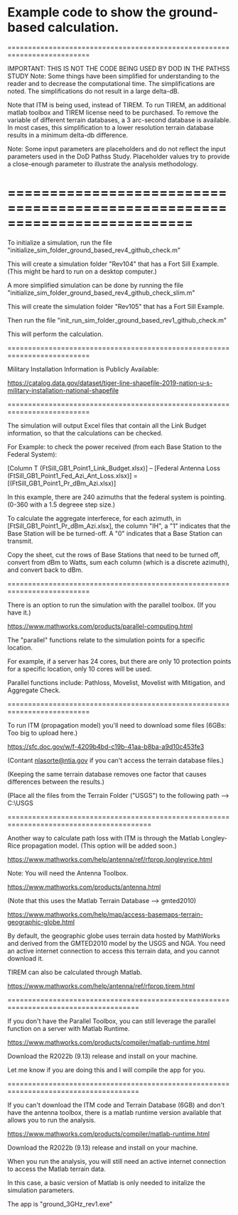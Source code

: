 Example code to show the ground-based calculation.
==========================================================================
==========================================================================

IMPORTANT: THIS IS NOT THE CODE BEING USED BY DOD IN THE PATHSS STUDY
Note: Some things have been simplified for understanding to the reader and to decrease the computational time.
The simplifications are noted. The simplifications do not result in a large delta-dB.

Note that ITM is being used, instead of TIREM. 
To run TIREM, an additional matlab toolbox and TIREM license need to be purchased.
To remove the variable of different terrain databases, a 3 arc-second database is available. 
In most cases, this simplification to a lower resolution terrain database results in a minimum delta-db difference.

Note: Some input parameters are placeholders and do not reflect the input parameters used in the DoD Pathss Study. 
Placeholder values try to provide a close-enough parameter to illustrate the analysis methodology.

========================================================================== 
==========================================================================


To initialize a simulation, run the file "initialize_sim_folder_ground_based_rev4_github_check.m"

This will create a simulation folder "Rev104" that has a Fort Sill Example. (This might be hard to run on a desktop computer.)

A more simplified simulation can be done by running the file "initialize_sim_folder_ground_based_rev4_github_check_slim.m"

This will create the simulation folder "Rev105" that has a Fort Sill Example.

Then run the file "init_run_sim_folder_ground_based_rev1_github_check.m"

This will perform the calculation.

==========================================================================

Military Installation Information is Publicly Available:

https://catalog.data.gov/dataset/tiger-line-shapefile-2019-nation-u-s-military-installation-national-shapefile

==========================================================================

The simulation will output Excel files that contain all the Link Budget information, so that the calculations can be checked.

For Example: to check the power received (from each Base Station to the Federal System):

[Column T (FtSill_GB1_Point1_Link_Budget.xlsx)] – [Federal Antenna Loss (FtSill_GB1_Point1_Fed_Azi_Ant_Loss.xlsx)] = [(FtSill_GB1_Point1_Pr_dBm_Azi.xlsx)]

In this example, there are 240 azimuths that the federal system is pointing. (0-360 with a 1.5 degreee step size.)

To calculate the aggregate interferece, for each azimuth, in [FtSill_GB1_Point1_Pr_dBm_Azi.xlsx], the column "IH", a "1" indicates that the Base Station will be be turned-off. A "0" indicates that a Base Station can transmit.

Copy the sheet, cut the rows of Base Stations that need to be turned off, convert from dBm to Watts, sum each column (which is a discrete azimuth), and convert back to dBm.

==========================================================================

There is an option to run the simulation with the parallel toolbox. (If you have it.)

https://www.mathworks.com/products/parallel-computing.html

The "parallel" functions relate to the simulation points for a specific location.

For example, if a server has 24 cores, but there are only 10 protection points for a specific location, only 10 cores will be used.

Parallel functions include: Pathloss, Movelist, Movelist with Mitigation, and Aggregate Check.

==========================================================================

To run ITM (propagation model) you'll need to download some files (6GBs: Too big to upload here.) 

https://sfc.doc.gov/w/f-4209b4bd-c19b-41aa-b8ba-a9d10c453fe3

(Contant nlasorte@ntia.gov if you can't access the terrain database files.)

(Keeping the same terrain database removes one factor that causes differences between the results.) 

(Place all the files from the Terrain Folder ("USGS") to the following path --> C:\USGS


=========================================================================================

Another way to calculate path loss with ITM is through the Matlab Longley-Rice propagation model. (This option will be added soon.)

https://www.mathworks.com/help/antenna/ref/rfprop.longleyrice.html

Note: You will need the Antenna Toolbox.

https://www.mathworks.com/products/antenna.html

(Note that this uses the Matlab Terrain Database --> gmted2010)

https://www.mathworks.com/help/map/access-basemaps-terrain-geographic-globe.html

By default, the geographic globe uses terrain data hosted by MathWorks and derived from the GMTED2010 model by the USGS and NGA. 
You need an active internet connection to access this terrain data, and you cannot download it.

TIREM can also be calculated through Matlab.

https://www.mathworks.com/help/antenna/ref/rfprop.tirem.html


======================================================================================

If you don't have the Parallel Toolbox, you can still leverage the parallel function on a server with Matlab Runtime.

https://www.mathworks.com/products/compiler/matlab-runtime.html

Download the R2022b (9.13) release and install on your machine.

Let me know if you are doing this and I will compile the app for you.

======================================================================================

If you can't download the ITM code and Terrain Database (6GB) and don't have the antenna toolbox, there is a matlab runtime version available that allows you to run the analysis.

https://www.mathworks.com/products/compiler/matlab-runtime.html

Download the R2022b (9.13) release and install on your machine.

When you run the analysis, you will still need an active internet connection to access the Matlab terrain data.

In this case, a basic version of Matlab is only needed to initalize the simulation parameters.

The app is "ground_3GHz_rev1.exe"





